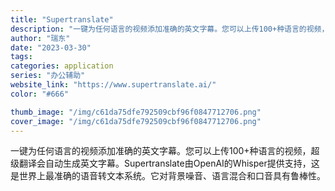 ```yaml
---
title: "Supertranslate"
description: "一键为任何语言的视频添加准确的英文字幕。您可以上传100+种语言的视频，超级翻译会自动生成英文字幕。Supertrans"
author: "瑞东"
date: "2023-03-30"
tags:
categories: application
series: "办公辅助"
website_link: "https://www.supertranslate.ai/"
color: "#666"

thumb_image: "/img/c61da75dfe792509cbf96f0847712706.png"
cover_image: "/img/c61da75dfe792509cbf96f0847712706.png"
---
```


一键为任何语言的视频添加准确的英文字幕。您可以上传100+种语言的视频，超级翻译会自动生成英文字幕。Supertranslate由OpenAI的Whisper提供支持，这是世界上最准确的语音转文本系统。它对背景噪音、语言混合和口音具有鲁棒性。